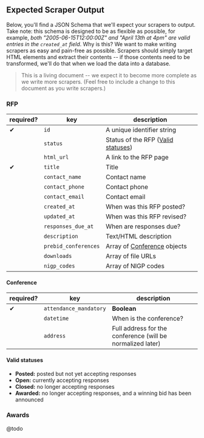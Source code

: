 ## Expected Scraper Output
Below, you'll find a JSON Schema that we'll expect your scrapers to output. Take note: this schema is designed to be as flexible as possible, for example, *both "2005-06-15T12:00:00Z" and "April 13th at 4pm" are valid entries in the `created_at` field*. Why is this? We want to make writing scrapers as easy and pain-free as possible. Scrapers should simply target HTML elements and extract their contents -- if those contents need to be transformed, we'll do that when we load the data into a database.

> This is a living document -- we expect it to become more complete as we write more scrapers. (Feel free to include a change to this document as you write scrapers.)

### RFP

| required? | key | description |
| - | - | - |
| ✔ | `id` | A unique identifier string |
|   | `status` | Status of the RFP ([Valid statuses](https://github.com/dobtco/openrfps/blob/master/EXPECTED_SCRAPER_OUTPUT.md#valid-statuses)) |
|   | `html_url` | A link to the RFP page |
| ✔ | `title` | Title |
|   | `contact_name` | Contact name |
|   | `contact_phone` | Contact phone |
|   | `contact_email` | Contact email |
|   | `created_at` | When was this RFP posted? |
|   | `updated_at` | When was this RFP revised? |
|   | `responses_due_at` | When are responses due? |
|   | `description` | Text/HTML description |
|   | `prebid_conferences` | Array of [Conference](https://github.com/dobtco/openrfps/blob/master/EXPECTED_SCRAPER_OUTPUT.md#conference) objects |
|   | `downloads` | Array of file URLs |
|   | `nigp_codes` | Array of NIGP codes |


#### Conference
| required? | key | description |
| - | - | - |
| ✔ | `attendance_mandatory` | **Boolean** |
|   | `datetime` | When is the conference? |
|   | `address` | Full address for the conference (will be normalized later) |

#### Valid statuses
- **Posted:** posted but not yet accepting responses
- **Open:** currently accepting responses
- **Closed:** no longer accepting responses
- **Awarded:** no longer accepting responses, and a winning bid has been announced


### Awards
@todo
